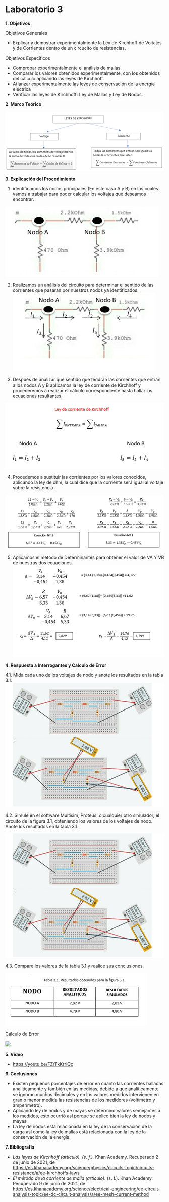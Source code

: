 # Laboratorio 3

__1. Objetivos__

Objetivos Generales 
* Explicar y demostrar experimentalmente la Ley de Kirchhoff de Voltajes y de Corrientes dentro de un circucito de resistencias.

Objetivos Específicos 
* Comprobar experimentalmente el análisis de mallas.
* Comparar los valores obtenidos experimentalmente, con los obtenidos del cálculo aplicando las leyes de Kirchhoff.
* Afianzar experimentalmente las leyes de conservación de la energía eléctrica
* Verificar las leyes de Kirchhoff: Ley de Mallas y Ley de Nodos.

__2. Marco Teórico__ 

![](https://github.com/ItzAdoc/Imagenes_L2/blob/main/Marco.PNG)


__3. Explicación del Procedimiento__

1. identificamos los nodos principales (En este caso A y B) en los cuales vamos a trabajar para poder calcular los voltajes que deseamos encontrar.

![](https://github.com/ItzAdoc/imagenesL3/blob/main/P1.PNG)

2. Realizamos un análisis del circuito para determinar el sentido de las corrientes que  pasaran por nuestros nodos ya identificados.
![](https://github.com/ItzAdoc/imagenesL3/blob/main/P2.PNG)

3. Después de analizar qué sentido que  tendrán las corrientes que entran a los nodos A y B aplicamos la ley de corriente de Kirchhoff y procederemos a realizar el cálculo correspondiente hasta hallar las ecuaciones resultantes.

![](https://github.com/ItzAdoc/imagenesL3/blob/main/P3.PNG)

4. Procedemos a sustituir las corrientes por los valores conocidos,  aplicando la ley de ohm, la cual dice que la corriente será igual al voltaje sobre la resistencia.

![](https://github.com/ItzAdoc/imagenesL3/blob/main/P4.PNG)

5. Aplicamos el método de Determinantes para obtener el valor de VA Y VB de nuestras dos ecuaciones.
![](https://github.com/ItzAdoc/imagenesL3/blob/main/P5.PNG)


__4. Respuesta a Interrogantes y Calculo de Error__

4.1. Mida cada uno de los voltajes de nodo y anote los resultados en la tabla 3.1.
![](https://github.com/ItzAdoc/imagenesL3/blob/main/P6.PNG)

4.2. Simule en el software Multisim, Proteus, o cualquier otro simulador, el circuito
de la figura 3.1, obteniendo los valores de los voltajes de nodo. Anote los resultados en
la tabla 3.1.

![](https://github.com/ItzAdoc/imagenesL3/blob/main/P6.PNG)

4.3. Compare los valores de la tabla 3.1 y realice sus conclusiones.

![](https://github.com/ItzAdoc/imagenesL3/blob/main/P7.PNG)

Cálculo de Error

![](https://github.com/ItzAdoc/imagenesL3/blob/main/P9.PNG)

__5. Video__

* https://youtu.be/FZrTkKrrlQc

__6. Coclusiones__ 
* Existen pequeños porcentajes de error en cuanto las corrientes halladas analíticamente y también en las medidas, debido a que analíticamente se ignoran muchos decimales y en los valores medidos intervienen en gran o menor medida las resistencias de los medidores (voltímetro y amperímetro). 
* Aplicando ley de nodos y de mayas se determinó valores semejantes a los medidos, esto ocurrió así porque se aplico bien la ley de nodos y mayas. 
* La ley de nodos está relacionada en la ley de la conservación de la carga así como la ley de mallas está relacionada con la ley de la conservación de la energía.

__7. Bibliografía__
* *Las leyes de Kirchhoff (artículo). (s. f.).* Khan Academy. Recuperado 2 de junio de 2021, de https://es.khanacademy.org/science/physics/circuits-topic/circuits-resistance/a/ee-kirchhoffs-laws
*  *El método de la corriente de malla (artículo).* (s. f.). Khan Academy. Recuperado 9 de junio de 2021, de https://es.khanacademy.org/science/electrical-engineering/ee-circuit-analysis-topic/ee-dc-circuit-analysis/a/ee-mesh-current-method
